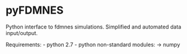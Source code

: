 pyFDMNES
========

Python interface to fdmnes simulations.
Simplified and automated data input/output.

Requirements:
    - python 2.7
    - python non-standard modules:
        -> numpy

